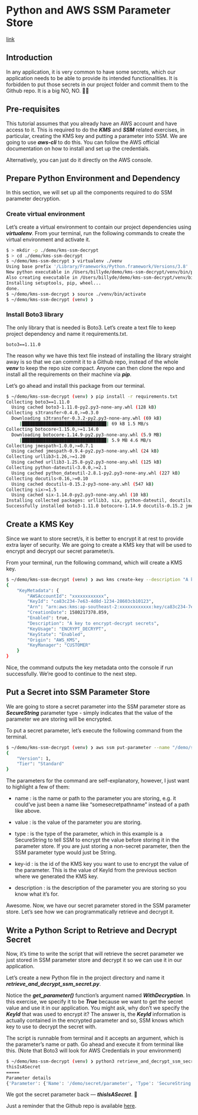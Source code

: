 
# Python and AWS SSM Parameter Store

[link](https://towardsdatascience.com/python-and-aws-ssm-parameter-store-7f0e211bb91e)

## Introduction

In any application, it is very common to have some secrets, which our application needs to be able to provide its intended functionalities. It is forbidden to put those secrets in our project folder and commit them to the Github repo. It is a big NO, NO. 🙅‍♂

## Pre-requisites

This tutorial assumes that you already have an AWS account and have access to it. This is required to do the ***KMS*** and ***SSM*** related exercises, in particular, creating the KMS key and putting a parameter into SSM. We are going to use ***aws-cli*** to do this. You can follow the AWS official documentation on how to install and set up the credentials.

Alternatively, you can just do it directly on the AWS console.

## Prepare Python Environment and Dependency

In this section, we will set up all the components required to do SSM parameter decryption.

### Create virtual environment

Let’s create a virtual environment to contain our project dependencies using ***virtualenv***. From your terminal, run the following commands to create the virtual environment and activate it.

```bash
$ > mkdir -p ./demo/kms-ssm-decrypt
$ > cd ./demo/kms-ssm-decrypt
$ ~/demo/kms-ssm-decrypt ❯ virtualenv ./venv
Using base prefix '/Library/Frameworks/Python.framework/Versions/3.8'
New python executable in /Users/billyde/demo/kms-ssm-decrypt/venv/bin/python3.8
Also creating executable in /Users/billyde/demo/kms-ssm-decrypt/venv/bin/python
Installing setuptools, pip, wheel...
done.
$ ~/demo/kms-ssm-decrypt ❯ source ./venv/bin/activate
$ ~/demo/kms-ssm-decrypt (venv) ❯
```

### Install Boto3 library

The only library that is needed is Boto3. Let’s create a text file to keep project dependency and name it requirements.txt.

```text
boto3==1.11.0
```

The reason why we have this text file instead of installing the library straight away is so that we can commit it to a Github repo, instead of the whole ***venv*** to keep the repo size compact. Anyone can then clone the repo and install all the requirements on their machine via ***pip***.

Let’s go ahead and install this package from our terminal.

```bash
$ ~/demo/kms-ssm-decrypt (venv) ❯ pip install -r requirements.txt
Collecting boto3==1.11.0
  Using cached boto3-1.11.0-py2.py3-none-any.whl (128 kB)
Collecting s3transfer<0.4.0,>=0.3.0
  Downloading s3transfer-0.3.2-py2.py3-none-any.whl (69 kB)
     |████████████████████████████████| 69 kB 1.5 MB/s
Collecting botocore<1.15.0,>=1.14.0
  Downloading botocore-1.14.9-py2.py3-none-any.whl (5.9 MB)
     |████████████████████████████████| 5.9 MB 4.6 MB/s
Collecting jmespath<1.0.0,>=0.7.1
  Using cached jmespath-0.9.4-py2.py3-none-any.whl (24 kB)
Collecting urllib3<1.26,>=1.20
  Using cached urllib3-1.25.8-py2.py3-none-any.whl (125 kB)
Collecting python-dateutil<3.0.0,>=2.1
  Using cached python_dateutil-2.8.1-py2.py3-none-any.whl (227 kB)
Collecting docutils<0.16,>=0.10
  Using cached docutils-0.15.2-py3-none-any.whl (547 kB)
Collecting six>=1.5
  Using cached six-1.14.0-py2.py3-none-any.whl (10 kB)
Installing collected packages: urllib3, six, python-dateutil, docutils, jmespath, botocore, s3transfer, boto3
Successfully installed boto3-1.11.0 botocore-1.14.9 docutils-0.15.2 jmespath-0.9.4 python-dateutil-2.8.1 s3transfer-0.3.2 six-1.14.0 urllib3-1.25.8
```

## Create a KMS Key

Since we want to store secret/s, it is better to encrypt it at rest to provide extra layer of security. We are going to create a KMS key that will be used to encrypt and decrypt our secret parameter/s.

From your terminal, run the following command, which will create a KMS key.

```bash
$ ~/demo/kms-ssm-decrypt (venv) ❯ aws kms create-key --description "A key to encrypt-decrypt secrets"
{
    "KeyMetadata": {
        "AWSAccountId": "xxxxxxxxxxxx",
        "KeyId": "ca83c234-7e63-4d8d-1234-28603cb10123",
        "Arn": "arn:aws:kms:ap-southeast-2:xxxxxxxxxxxx:key/ca83c234-7e63-4d8d-1234-28603cb10123",
        "CreationDate": 1580217378.859,
        "Enabled": true,
        "Description": "A key to encrypt-decrypt secrets",
        "KeyUsage": "ENCRYPT_DECRYPT",
        "KeyState": "Enabled",
        "Origin": "AWS_KMS",
        "KeyManager": "CUSTOMER"
    }
}
```

Nice, the command outputs the key metadata onto the console if run successfully. We’re good to continue to the next step.

## Put a Secret into SSM Parameter Store

We are going to store a secret parameter into the SSM parameter store as ***SecureString*** parameter type - simply indicates that the value of the parameter we are storing will be encrypted.

To put a secret parameter, let’s execute the following command from the terminal.

```bash
$ ~/demo/kms-ssm-decrypt (venv) ❯ aws ssm put-parameter --name "/demo/secret/parameter" --value "thisIsASecret" --type SecureString --key-id ca83c234-7e63-4d8d-1234-28603cb10123 --description "This is a secret parameter"
{
    "Version": 1,
    "Tier": "Standard"
}
```

The parameters for the command are self-explanatory, however, I just want to highlight a few of them:

+ name : is the name or path to the parameter you are storing, e.g. it could’ve just been a name like “somesecretpathname” instead of a path like above.

+ value : is the value of the parameter you are storing.

+ type : is the type of the parameter, which in this example is a SecureString to tell SSM to encrypt the value before storing it in the parameter store. If you are just storing a non-secret parameter, then the SSM parameter type would just be String.

+ key-id : is the id of the KMS key you want to use to encrypt the value of the parameter. This is the value of KeyId from the previous section where we generated the KMS key.

+ description : is the description of the parameter you are storing so you know what it’s for.

Awesome. Now, we have our secret parameter stored in the SSM parameter store. Let’s see how we can programmatically retrieve and decrypt it.

## Write a Python Script to Retrieve and Decrypt Secret

Now, it’s time to write the script that will retrieve the secret parameter we just stored in SSM parameter store and decrypt it so we can use it in our application.

Let’s create a new Python file in the project directory and name it ***retrieve_and_decrypt_ssm_secret.py***.

Notice the ***get_parameter()*** function’s argument named ***WithDecryption***. In this exercise, we specify it to be ***True*** because we want to get the secret value and use it in our application. You might ask, why don’t we specify the ***KeyId*** that was used to encrypt it? The answer is, the ***KeyId*** information is actually contained in the encrypted parameter and so, SSM knows which key to use to decrypt the secret with.

The script is runnable from terminal and it accepts an argument, which is the parameter’s name or path. Go ahead and execute it from terminal like this. (Note that Boto3 will look for AWS Credentials in your environment)

```bash
$ ~/demo/kms-ssm-decrypt (venv) ❯ python3 retrieve_and_decrypt_ssm_secret.py "/demo/secret/parameter"Secret is
thisIsASecret
=====
Parameter details
{'Parameter': {'Name': '/demo/secret/parameter', 'Type': 'SecureString', 'Value': 'thisIsASecret', 'Version': 1, 'LastModifiedDate': datetime.datetime(2020, 1, 30, 23, 26, 35, 169000, tzinfo=tzlocal()), 'ARN': 'arn:aws:ssm:ap-southeast-2:xxxxxxxxxxxx:parameter/demo/secret/parameter'}, 'ResponseMetadata': {'RequestId': '5ad11d35-axz6-42a0-90g5-0b7682a79321', 'HTTPStatusCode': 200, 'HTTPHeaders': {'x-amzn-requestid': '5ad07d20-ama6-43c0-90a4-0b7682a11267', 'content-type': 'application/x-amz-json-1.1', 'content-length': '239', 'date': 'Thu, 30 Jan 2020 12:48:53 GMT'}, 'RetryAttempts': 0}}
```

We got the secret parameter back — ***thisIsASecret***. 🙂

Just a reminder that the Github repo is available [here](https://github.com/billydh/kms-ssm-decrypt).
